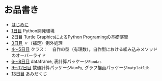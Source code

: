 # お品書き
- [はじめに](README.md)
- [1日目](d01) Python開発環境
- [2日目](d02) Turtle GraphicsによるPython Programingの基礎演習
- [3日目](d03) 〃（補足）例外処理
- [4〜5日目](d04) クラス：　自作の型（有理数），自作型における組み込みメソッドのオーバーライド
- [6〜8日目](d06) dataframe, 表計算パッケージ`Pandas`
- [9〜12日目](d09) 数値計算パッケージ`NumPy`, グラフ描画パッケージ`matplotlib`
- [13日目](d13) あみだくじ
